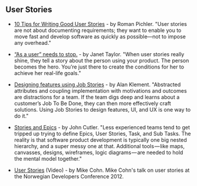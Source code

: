 ## User Stories

- [10 Tips for Writing Good User Stories](http://www.romanpichler.com/blog/10-tips-writing-good-user-stories/) - by Roman Pichler. "User stories are not about documenting requirements; they want to enable you to move fast and develop software as quickly as possible—not to impose any overhead."

- [“As a user” needs to stop.](https://blog.prototypr.io/stop-it-with-as-a-user-5feb9b38d920) - by Janet Taylor. "When user stories really shine, they tell a story about the person using your product. The person becomes the hero. You’re just there to create the conditions for her to achieve her real-life goals."

- [Designing features using Job Stories](https://blog.intercom.com/using-job-stories-design-features-ui-ux/) - by Alan Klement. "Abstracted attributes and coupling implementation with motivations and outcomes are distractions for a team. If the team digs deep and learns about a customer’s Job To Be Done, they can then more effectively craft solutions. Using Job Stories to design features, UI, and UX is one way to do it."

- [Stories and Epics](https://hackernoon.com/stories-vs-epics-d773118420d2) - by John Cutler. "Less experienced teams tend to get tripped up trying to define Epics, User Stories, Task, and Sub Tasks. The reality is that software product development is typically one big nested hierarchy, and a super messy one at that. Additional tools — like maps, canvasses, designs, wireframes, logic diagrams — are needed to hold the mental model together."

- [User Stories](https://www.youtube.com/watch?v=6q5-cVeNjCE) (Video) - by Mike Cohn. Mike Cohn's talk on user stories at the Norwegian Developers Conference 2012.
